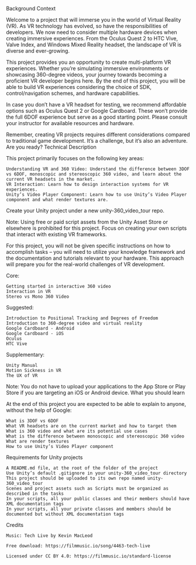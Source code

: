 
Background Context

Welcome to a project that will immerse you in the world of Virtual Reality (VR). As VR technology has evolved, so have the responsibilities of developers. We now need to consider multiple hardware devices when creating immersive experiences. From the Oculus Quest 2 to HTC Vive, Valve Index, and Windows Mixed Reality headset, the landscape of VR is diverse and ever-growing.

This project provides you an opportunity to create multi-platform VR experiences. Whether you’re simulating immersive environments or showcasing 360-degree videos, your journey towards becoming a proficient VR developer begins here. By the end of this project, you will be able to build VR experiences considering the choice of SDK, control/navigation schemes, and hardware capabilities.

In case you don’t have a VR headset for testing, we recommend affordable options such as Oculus Quest 2 or Google Cardboard. These won’t provide the full 6DOF experience but serve as a good starting point. Please consult your instructor for available resources and hardware.

Remember, creating VR projects requires different considerations compared to traditional game development. It’s a challenge, but it’s also an adventure. Are you ready?
Technical Description

This project primarily focuses on the following key areas:

    Understanding VR and 360 Video: Understand the difference between 3DOF vs 6DOF, monoscopic and stereoscopic 360 video, and learn about the current VR headsets in the market.
    VR Interaction: Learn how to design interaction systems for VR experiences.
    Unity’s Video Player Component: Learn how to use Unity’s Video Player component and what render textures are.

Create your Unity project under a new unity-360_video_tour repo.

Note: Using free or paid script assets from the Unity Asset Store or elsewhere is prohibited for this project. Focus on creating your own scripts that interact with existing VR frameworks.

For this project, you will not be given specific instructions on how to accomplish tasks – you will need to utilize your knowledge framework and the documentation and tutorials relevant to your hardware. This approach will prepare you for the real-world challenges of VR development.

Core:

    Getting started in interactive 360 video
    Interaction in VR
    Stereo vs Mono 360 Video

Suggested:

    Introduction to Positional Tracking and Degrees of Freedom
    Introduction to 360-degree video and virtual reality
    Google Cardboard - Android
    Google Cardboard - iOS
    Oculus
    HTC Vive

Supplementary:

    Unity Manual
    Motion Sickness in VR
    The UX of VR

Note: You do not have to upload your applications to the App Store or Play Store if you are targeting an iOS or Android device.
What you should learn

At the end of this project you are expected to be able to explain to anyone, without the help of Google:

    What is 3DOF vs 6DOF
    What VR headsets are on the current market and how to target them
    What is 360 video and what are its potential use cases
    What is the difference between monoscopic and stereoscopic 360 video
    What are render textures
    How to use Unity’s Video Player component

Requirements for Unity projects

    A README.md file, at the root of the folder of the project
    Use Unity’s default .gitignore in your unity-360_video_tour directory
    This project should be uploaded to its own repo named unity-360_video_tour
    Scenes and project assets such as Scripts must be organized as described in the tasks
    In your scripts, all your public classes and their members should have XML documentation tags
    In your scripts, all your private classes and members should be documented but without XML documentation tags

Credits

    Music: Tech Live by Kevin MacLeod

    Free download: https://filmmusic.io/song/4463-tech-live

    Licensed under CC BY 4.0: https://filmmusic.io/standard-license
